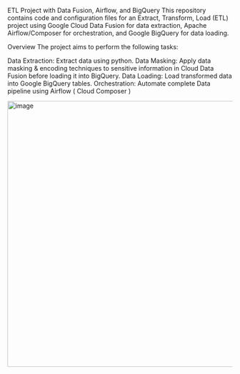ETL Project with Data Fusion, Airflow, and BigQuery
This repository contains code and configuration files for an Extract, Transform, Load (ETL) project using Google Cloud Data Fusion for data extraction, Apache Airflow/Composer for orchestration, and Google BigQuery for data loading.



Overview
The project aims to perform the following tasks:

Data Extraction: Extract data using python.
Data Masking: Apply data masking & encoding techniques to sensitive information in Cloud Data Fusion before loading it into BigQuery.
Data Loading: Load transformed data into Google BigQuery tables.
Orchestration: Automate complete Data pipeline using Airflow ( Cloud Composer )


<img width="701" height="596" alt="image" src="https://github.com/user-attachments/assets/52fad5b9-3f21-44e4-81ab-e42dbc2dd7dc" />
